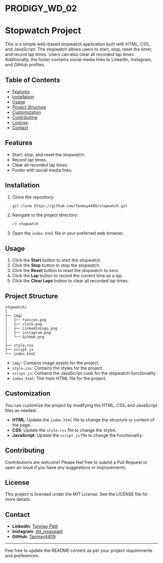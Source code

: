 # PRODIGY_WD_02
# Stopwatch Project

This is a simple web-based stopwatch application built with HTML, CSS, and JavaScript. The stopwatch allows users to start, stop, reset the timer, and record lap times. Users can also clear all recorded lap times. Additionally, the footer contains social media links to LinkedIn, Instagram, and GitHub profiles.

## Table of Contents

- [Features](#features)
- [Installation](#installation)
- [Usage](#usage)
- [Project Structure](#project-structure)
- [Customization](#customization)
- [Contributing](#contributing)
- [License](#license)
- [Contact](#contact)

## Features

- Start, stop, and reset the stopwatch.
- Record lap times.
- Clear all recorded lap times.
- Footer with social media links.

## Installation

1. Clone the repository:

   ```sh
   git clone https://github.com/Tanmay4409/stopwatch.git
   ```

2. Navigate to the project directory:

   ```sh
   cd stopwatch
   ```

3. Open the `index.html` file in your preferred web browser.

## Usage

1. Click the **Start** button to start the stopwatch.
2. Click the **Stop** button to stop the stopwatch.
3. Click the **Reset** button to reset the stopwatch to zero.
4. Click the **Lap** button to record the current time as a lap.
5. Click the **Clear Laps** button to clear all recorded lap times.

## Project Structure

```plaintext
stopwatch/
│
├── img/
│   ├── favicon.png
│   ├── clock.png
│   ├── LinkedinLogo.png
│   ├── instagram.png
│   └── GitHub.png
│
├── style.css
├── script.js
└── index.html
```

- `img/`: Contains image assets for the project.
- `style.css`: Contains the styles for the project.
- `script.js`: Contains the JavaScript code for the stopwatch functionality.
- `index.html`: The main HTML file for the project.

## Customization

You can customize the project by modifying the HTML, CSS, and JavaScript files as needed.

- **HTML**: Update the `index.html` file to change the structure or content of the page.
- **CSS**: Update the `style.css` file to change the styles.
- **JavaScript**: Update the `script.js` file to change the functionality.

## Contributing

Contributions are welcome! Please feel free to submit a Pull Request or open an Issue if you have any suggestions or improvements.

## License

This project is licensed under the MIT License. See the LICENSE file for more details.

## Contact

- **LinkedIn**: [Tanmay Patil](https://www.linkedin.com/in/tanmay-patil-98b030258/)
- **Instagram**: [@t_nmaypatil](https://www.instagram.com/t_nmaypatil/?igsh=MXN2NGg0dGF4aXNkeA%3D%3D)
- **GitHub**: [Tanmay4409](https://github.com/Tanmay4409)

---

Feel free to update the README content as per your project requirements and preferences.
